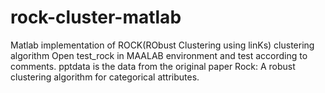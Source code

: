 # rock-cluster-matlab
Matlab implementation of ROCK(RObust Clustering using linKs) clustering algorithm
Open test_rock in MAALAB environment and test according to comments.
pptdata is the data from the original paper Rock: A robust clustering algorithm for categorical attributes.
